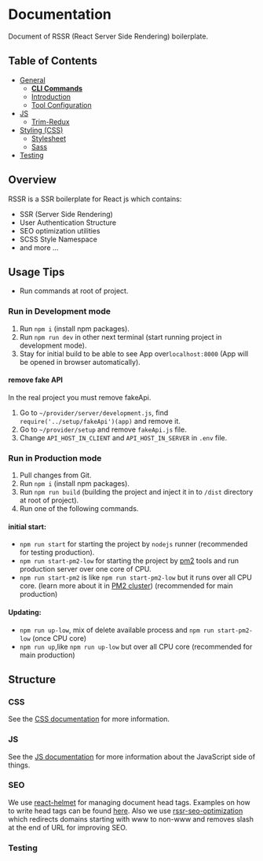 
# Documentation
Document of RSSR (React Server Side Rendering) boilerplate. 

## Table of Contents
- [General](general)
  - [**CLI Commands**](general/commands.md)
  - [Introduction ](general/introduction.md)
  - [Tool Configuration](general/files.md)
- [JS](js)
  - [Trim-Redux](js/trim-redux.md)
- [Styling (CSS)](css/README.md)
  - [Stylesheet](css/README.md#stylesheet)
  - [Sass](css/README.md#sass)
- [Testing](testing)

## Overview
RSSR is a SSR boilerplate for React js which contains:
- SSR (Server Side Rendering)
- User Authentication Structure
- SEO optimization utilities
- SCSS Style Namespace
- and more …

## Usage Tips
- Run commands at root of project.

### Run in Development mode
1. Run `npm i` (install npm packages).
2. Run `npm run dev` in other next terminal (start running project in development mode).
3. Stay for initial build to be able to see App over`localhost:8000` (App will be opened in browser automatically).

#### remove fake API
In the real project you must remove fakeApi. 
1. Go to `~/provider/server/development.js`, find `require('../setup/fakeApi')(app)` and remove it.
3. Go to `~/provider/setup` and remove `fakeApi.js` file.
4. Change `API_HOST_IN_CLIENT` and `API_HOST_IN_SERVER` in `.env` file. 

### Run in Production mode
1. Pull changes from Git.
2. Run `npm i` (install npm packages).
3. Run `npm run build` (building the project and inject it in to `/dist` directory at root of project).
4. Run one of the following commands.
#### initial start: 
- `npm run start` for starting the project by `nodejs` runner (recommended for testing production).
- `npm run start-pm2-low` for starting the project by [pm2](https://pm2.keymetrics.io/docs/usage/quick-start/) tools and run production server over one core of CPU.
- `npm run start-pm2` is like `npm run start-pm2-low` but it runs over all CPU core. (learn more about it in [PM2 cluster](https://pm2.keymetrics.io/docs/usage/cluster-mode/)) (recommended for main production)

#### Updating: 
- `npm run up-low`, mix of delete available process and `npm run start-pm2-low` (once CPU core)
- `npm run up`,like `npm run up-low` but over all CPU core (recommended for main production)  


## Structure
### CSS
See the [CSS documentation](css/README.md) for more information.

### JS
See the [JS documentation](js/README.md) for more information about the
JavaScript side of things.

### SEO
We use [react-helmet](https://github.com/nfl/react-helmet) for managing document head tags. Examples on how to
write head tags can be found [here](https://github.com/nfl/react-helmet#examples).
Also we use [rssr-seo-optimization](https://github.com/rssr-org/rssr-seo-optimization) which redirects domains starting with www to non-www and removes slash at the end of URL for improving SEO.

### Testing
